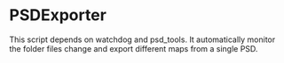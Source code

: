 # PSDExporter

This script depends on watchdog and psd_tools.
It automatically monitor the folder files change and export different maps from a single PSD.